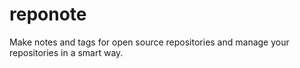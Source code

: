 reponote
========

Make notes and tags for open source repositories and manage your repositories in a smart way.
